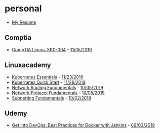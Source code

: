 # personal

- [My Resume](rufle_stephen_resume.md)

## Comptia

- [CompTIA Linux+ XK0-004](https://www.comptia.org/certifications/linux) - <a href="comptia/CompTIA-Linux-plus-ce-certificate.pdf" target="_blank">11/05/2019</a>

## Linuxacademy

- [Kubernetes Essentials](https://linuxacademy.com/course/kubernetes-essentials/) - <a href="linuxacademy/kubernetes-essentials.pdf" target="_blank">11/23/2019</a>
- [Kubernetes Quick Start](https://linuxacademy.com/course/kubernetes-quick-start/) - <a href="linuxacademy/kubernetes-quick-start.pdf" target="_blank">11/28/2019</a>
- [Network Routing Fundamentals](https://linuxacademy.com/course/network-routing-fundamentals/) - <a href="linuxacademy/network-routing-fundamentals.pdf" target="_blank">10/05/2019</a>
- [Network Protocol Fundamentals](https://linuxacademy.com/course/network-protocol-fundamentals/) - <a href="linuxacademy/network-protocol-fundamentals.pdf" target="_blank">10/05/2019</a>
- [Subnetting Fundamentals](https://linuxacademy.com/course/subnetting-fundamentals/) - <a href="linuxacademy/subnetting-fundamentals.pdf" target="_blank">10/02/2019</a>

## Udemy

- [Get into DevOps: Best Practices for Docker with Jenkins](https://www.udemy.com/course/continuous-integration-docker-jenkins/) - <a href="udemy/udemy-getintodevops-UC-7CE2Q8CQ.jpg" target="_blank">09/03/2018</a>
